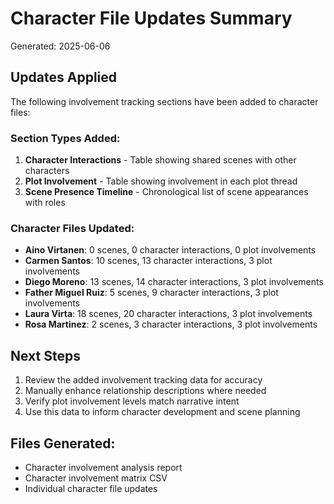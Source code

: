 # Character File Updates Summary
Generated: 2025-06-06

## Updates Applied

The following involvement tracking sections have been added to character files:

### Section Types Added:
1. **Character Interactions** - Table showing shared scenes with other characters
2. **Plot Involvement** - Table showing involvement in each plot thread  
3. **Scene Presence Timeline** - Chronological list of scene appearances with roles

### Character Files Updated:
- **Aino Virtanen**: 0 scenes, 0 character interactions, 0 plot involvements
- **Carmen Santos**: 10 scenes, 13 character interactions, 3 plot involvements
- **Diego Moreno**: 13 scenes, 14 character interactions, 3 plot involvements
- **Father Miguel Ruiz**: 5 scenes, 9 character interactions, 3 plot involvements
- **Laura Virta**: 18 scenes, 20 character interactions, 3 plot involvements
- **Rosa Martinez**: 2 scenes, 3 character interactions, 3 plot involvements

## Next Steps

1. Review the added involvement tracking data for accuracy
2. Manually enhance relationship descriptions where needed
3. Verify plot involvement levels match narrative intent
4. Use this data to inform character development and scene planning

## Files Generated:
- Character involvement analysis report
- Character involvement matrix CSV
- Individual character file updates
